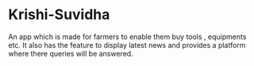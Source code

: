 # Krishi-Suvidha
An app which is made for farmers to enable them buy tools , equipments etc. It also has the feature to display latest news and provides a platform where there queries will be answered.
